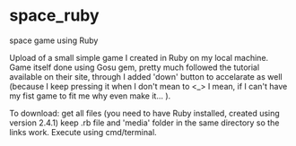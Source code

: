 # space_ruby
space game using Ruby


Upload of a small simple game I created in Ruby on my local machine.
Game itself done using Gosu gem, pretty much followed the tutorial available on their site, through I added 'down' button to accelarate as well (because I keep pressing it when I don't mean to <_> I mean, if I can't have my fist game to fit me why even make it... ).

To download: get all files (you need to have Ruby installed, created using version 2.4.1) keep .rb file and 'media' folder in the same directory so the links work. Execute using cmd/terminal.
